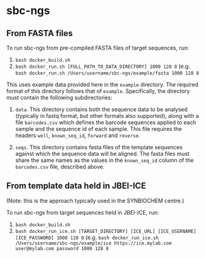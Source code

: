 # sbc-ngs

## From FASTA files

To run sbc-ngs from pre-compiled FASTA files of target sequences, run:

1. `bash docker_build.sh`
2. `bash docker_run.sh [FULL_PATH_TO_DATA_DIRECTORY] 1000 128 8`
(e.g. `bash docker_run.sh /Users/username/sbc-ngs/example/fasta 1000 128 8`

This uses example data provided here in the `example` directory. The required
format of this directory follows that of `example`. Specifically, the directory
must contain the following subdirectories:

1. `data`. This directory contains both the sequence data to be analysed
(typically in fastq format, but other formats also supported), along with a file
`barcodes.csv` which defines the barcode sequences applied to each sample and the
sequence id of each sample. This file requires the headers `well`, `known_seq_id`,
`forward` and `reverse`.

2. `seqs`. This directory contains fasta files of the template sequences against
which the sequence data will be aligned. The fasta files must share the same
names as the values in the `known_seq_id` column of the `barcodes.csv` file,
described above.


## From template data held in JBEI-ICE

(Note: this is the approach typically used in the SYNBIOCHEM centre.)

To run sbc-ngs from target sequences held in JBEI-ICE, run:

1. `bash docker_build.sh`
2. `bash docker_run_ice.sh [TARGET_DIRECTORY] [ICE_URL] [ICE_USERNAME] [ICE_PASSWORD] 1000 128 8`
(e.g. `bash docker_run_ice.sh /Users/username/sbc-ngs/example/ice https://ice.mylab.com user@mylab.com password 1000 128 8`